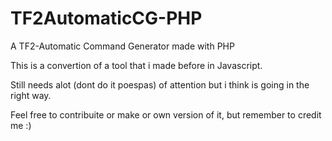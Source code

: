 # TF2AutomaticCG-PHP
A TF2-Automatic Command Generator made with PHP

This is a convertion of a tool that i made before in Javascript. 

Still needs alot (dont do it poespas) of attention but i think is going in the right way.

Feel free to contribuite or make or own version of it, but remember to credit me :)
